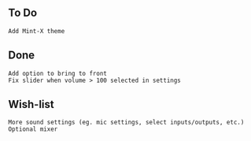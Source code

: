 To Do
-----
    Add Mint-X theme


Done
----
    Add option to bring to front
    Fix slider when volume > 100 selected in settings


Wish-list
---------
    More sound settings (eg. mic settings, select inputs/outputs, etc.)
    Optional mixer

